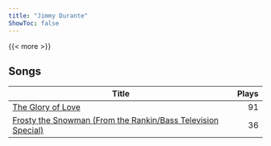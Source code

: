 ```yaml
---
title: "Jimmy Durante"
ShowToc: false
---
```


{{< more >}}

## Songs
Title | Plays 
----- | -----: 
[The Glory of Love](/songs/the-glory-of-love) | 91
[Frosty the Snowman (From the Rankin/Bass Television Special)](/songs/frosty-the-snowman-from-the-rankinbass-television-special) | 36


